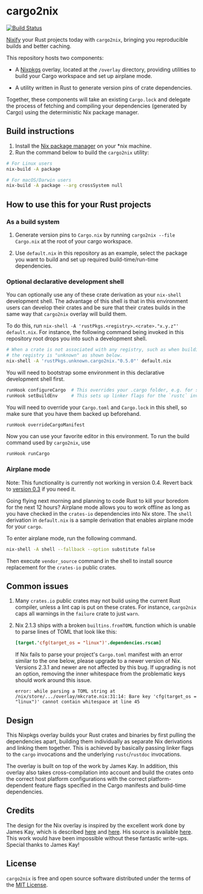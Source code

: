 # cargo2nix

[![Build Status][build-badge]][build-url]

[build-badge]: https://circleci.com/gh/tenx-tech/cargo2nix.svg?style=shield
[build-url]: https://circleci.com/gh/tenx-tech/cargo2nix

[Nixify](https://nixos.org/nix) your Rust projects today with `cargo2nix`,
bringing you reproducible builds and better caching.

This repository hosts two components:

- A [Nixpkgs](https://github.com/NixOS/nixpkgs) overlay, located at the `/overlay`
  directory, providing utilities to build your Cargo workspace and set up
  airplane mode.
  
- A utility written in Rust to generate version pins of crate dependencies.
  
Together, these components will take an existing `Cargo.lock` and delegate the
process of fetching and compiling your dependencies (generated by Cargo) using
the deterministic Nix package manager.

## Build instructions

1. Install the [Nix package manager](https://nixos.org/nix) on your *nix
   machine.
2. Run the command below to build the `cargo2nix` utility:

```bash
# For Linux users
nix-build -A package

# For macOS/Darwin users
nix-build -A package --arg crossSystem null
```

## How to use this for your Rust projects

### As a build system

1. Generate version pins to `Cargo.nix` by running `cargo2nix --file Cargo.nix` at
   the root of your cargo workspace.

2. Use `default.nix` in this repository as an example, select the package you
   want to build and set up required build-time/run-time dependencies.

### Optional declarative development shell

You can optionally use any of these crate derivation as your `nix-shell`
development shell. The advantage of this shell is that in this environment users
can develop their crates and be sure that their crates builds in the same way
that `cargo2nix` overlay will build them.

To do this, run `nix-shell -A 'rustPkgs.<registry>.<crate>."x.y.z"' default.nix`.
For instance, the following command being invoked in this repository root drops
you into such a development shell.

```bash
# When a crate is not associated with any registry, such as when building locally,
# the registry is "unknown" as shown below.
nix-shell -A 'rustPkgs.unknown.cargo2nix."0.5.0"' default.nix
```

You will need to bootstrap some environment in this declarative development
shell first.

```bash
runHook configureCargo  # This overrides your .cargo folder, e.g. for setting cross-compilers
runHook setBuildEnv     # This sets up linker flags for the `rustc` invocations
```

You will need to override your `Cargo.toml` and `Cargo.lock` in this shell,
so make sure that you have them backed up beforehand.

```bash
runHook overrideCargoManifest
```

Now you can use your favorite editor in this environment. To run the build
command used by `cargo2nix`, use

```bash
runHook runCargo
```

### Airplane mode

Note: This functionality is currently not working in version 0.4. Revert back to
[version 0.3](https://github.com/tenx-tech/cargo2nix/tree/0b14c7efe1a35986c07f9624b76ae5f2a8c67ec0)
if you need it.

Going flying next morning and planning to code Rust to kill your boredom for the
next 12 hours? Airplane mode allows you to work offline as long as you have
checked in the `crates-io` dependencies into Nix store. The `shell` derivation
in `default.nix` is a sample derivation that enables airplane mode for your
`cargo`.

To enter airplane mode, run the following command.

```bash
nix-shell -A shell --fallback --option substitute false
```

Then execute `vendor_source` command in the shell to install source replacement
for the `crates-io` public crates.

## Common issues

1. Many `crates.io` public crates may not build using the current Rust compiler,
   unless a lint cap is put on these crates. For instance, `cargo2nix` caps all
   warnings in the `failure` crate to just `warn`.
2. Nix 2.1.3 ships with a broken `builtins.fromTOML` function which is unable to
   parse lines of TOML that look like this:

   ```toml
   [target.'cfg(target_os = "linux")'.dependencies.rscam]
   ```

   If Nix fails to parse your project's `Cargo.toml` manifest with an error
   similar to the one below, please upgrade to a newer version of Nix. Versions
   2.3.1 and newer are not affected by this bug. If upgrading is not an option,
   removing the inner whitespace from the problematic keys should work around
   this issue.

   ```
   error: while parsing a TOML string at /nix/store/.../overlay/mkcrate.nix:31:14: Bare key 'cfg(target_os = "linux")' cannot contain whitespace at line 45
   ```

## Design

This Nixpkgs overlay builds your Rust crates and binaries by first pulling the
dependencies apart, building them individually as separate Nix derivations and
linking them together. This is achieved by basically passing linker flags to the
`cargo` invocations and the underlying `rustc`/`rustdoc` invocations.

The overlay is built on top of the work by James Kay. In addition, this overlay
also takes cross-compilation into account and build the crates onto the correct
host platform configurations with the correct platform-dependent feature flags
specified in the Cargo manifests and build-time dependencies.

## Credits

The design for the Nix overlay is inspired by the excellent work done by James
Kay, which is described [here][blog-1] and [here][blog-2]. His source is
available [here][mkRustCrate]. This work would have been impossible without
these fantastic write-ups. Special thanks to James Kay!

[blog-1]: https://www.hadean.com/blog/managing-rust-dependencies-with-nix-part-i
[blog-2]: https://www.hadean.com/blog/managing-rust-dependencies-with-nix-part-ii
[mkRustCrate]: https://github.com/Twey/mkRustCrate

## License

`cargo2nix` is free and open source software distributed under the terms of the
[MIT License](./LICENSE).
